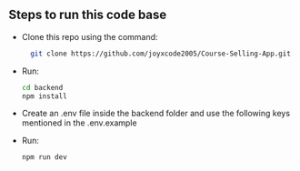## Steps to run this code base

- Clone this repo using the command:

  ```bash
    git clone https://github.com/joyxcode2005/Course-Selling-App.git
  ```

- Run:

  ```bash
  cd backend
  npm install
  ```

- Create an .env file inside the backend folder and use the following keys mentioned in the .env.example

- Run:

  ```bash
  npm run dev
  ```